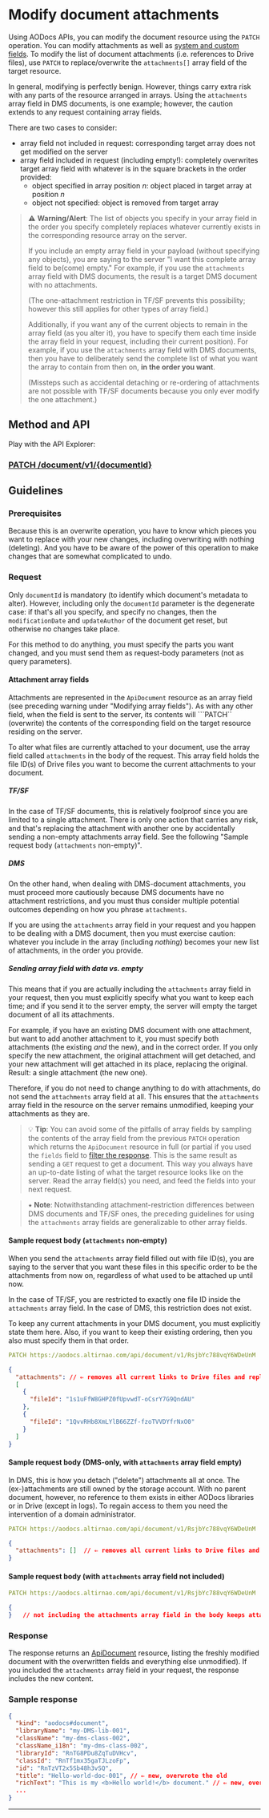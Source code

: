 # Modify document attachments

Using AODocs APIs, you can modify the document resource using the `PATCH` operation. You can modify attachments as well as [system and custom fields](docs/aodocs-staging.altirnao.com/1/c/Guides/30-Manage%20AODocs%20documents/20-Create,%20modify,%20delete%20documents/20-Modify%20field%20values%20of%20document%20properties). To modify the list of document attachments (i.e. references to Drive files), use `PATCH` to replace/overwrite the `attachments[]` array field of the target resource.

In general, modifying is perfectly benign. However, things carry extra risk with any parts of the resource arranged in arrays. Using the `attachments` array field in DMS documents, is one example; however, the caution extends to any request containing array fields.

There are two cases to consider:

*   array field not included in request: corresponding target array does not get modified on the server
*   array field included in request (including empty!): completely overwrites target array field with whatever is in the square brackets in the order provided:
    *   object specified in array position _n_: object placed in target array at position _n_
    *   object not specified: object is removed from target array

> ⚠ **Warning/Alert**: The list of objects you specify in your array field in the order you specify completely replaces whatever currently exists in the corresponding resource array on the server.
>
> If you include an empty array field in your payload (without specifying any objects), you are saying to the server "I want this complete array field to be(come) empty." For example, if you use the `attachments` array field with DMS documents, the result is a target DMS document with no attachments.
>
> (The one-attachment restriction in TF/SF prevents this possibility; however this still applies for other types of array field.)
>
> Additionally, if you want any of the current objects to remain in the array field (as you alter it), you have to specify them each time inside the array field in your request, including their current position). For example, if you use the `attachments` array field with DMS documents, then you have to deliberately send the complete list of what you want the array to contain from then on, **in the order you want**.
>
> (Missteps such as accidental detaching or re-ordering of attachments are not possible with TF/SF documents because you only ever modify the one attachment.)

## Method and API

Play with the API Explorer:

### [PATCH /document/v1/{documentId}](/docs/aodocs.altirnao.com/1/routes/document/v1/%7BdocumentId%7D/patch)


## Guidelines


### Prerequisites

Because this is an overwrite operation, you have to know which pieces you want to replace with your new changes, including overwriting with nothing (deleting). And you have to be aware of the power of this operation to make changes that are somewhat complicated to undo.


### Request

Only `documentId` is mandatory (to identify which document's metadata to alter). However, including only the `documentId` parameter is the degenerate case: if that's all you specify, and specify no changes, then the `modificationDate` and `updateAuthor` of the document get reset, but otherwise no changes take place.

For this method to do anything, you must specify the parts you want changed, and you must send them as request-body parameters (not as query parameters).


#### Attachment array fields

Attachments are represented in the `ApiDocument` resource as an array field (see preceding warning under "Modifying array fields"). As with any other field, when the field is sent to the server, its contents will ```PATCH`` (overwrite) the contents of the corresponding field on the target resource residing on the server.

To alter what files are currently attached to your document, use the array field called `attachments` in the body of the request. This array field holds the file ID(s) of Drive files you want to become the current attachments to your document.


##### TF/SF

In the case of TF/SF documents, this is relatively foolproof since you are limited to a single attachment. There is only one action that carries any risk, and that's replacing the attachment with another one by accidentally sending a non-empty attachments array field. See the following "Sample request body (`attachments` non-empty)".


##### DMS

On the other hand, when dealing with DMS-document attachments, you must proceed more cautiously because DMS documents have no attachment restrictions, and you must thus consider multiple potential outcomes depending on how you phrase `attachments`.

If you are using the `attachments` array field in your request and you happen to be dealing with a DMS document, then you must exercise caution: whatever you include in the array (including _nothing_) becomes your new list of attachments, in the order you provide.


##### Sending array field with data vs. empty

This means that if you are actually including the `attachments` array field in your request, then you must explicitly specify what you want to keep each time; and if you send it to the server empty, the server will empty the target document of all its attachments.

For example, if you have an existing DMS document with one attachment, but want to add another attachment to it, you must specify both attachments (the existing _and_ the new), and in the correct order. If you only specify the new attachment, the original attachment will get detached, and your new attachment will get attached in its place, replacing the original. Result: a single attachment (the new one).

Therefore, if you do not need to change anything to do with attachments, do not send the `attachments` array field at all. This ensures that the `attachments` array field in the resource on the server remains unmodified, keeping your attachments as they are.

> 💡 **Tip**: You can avoid some of the pitfalls of array fields by sampling the contents of the array field from the previous `PATCH` operation which returns the `ApiDocument` resource in full (or partial if you used the `fields` field to [filter the response](/docs/aodocs.altirnao.com/1/c/Guides/Best%20practices/Performance%20considerations). This is the same result as sending a `GET` request to get a document. This way you always have an up-to-date listing of what the target resource looks like on the server. Read the array field(s) you need, and feed the fields into your next request.

> ⭑ **Note**: Notwithstanding attachment-restriction differences between DMS documents and TF/SF ones, the preceding guidelines for using the `attachments` array fields are generalizable to other array fields.


#### Sample request body (`attachments` non-empty)

When you send the `attachments` array field filled out with file ID(s), you are saying to the server that you want these files in this specific order to be the attachments from now on, regardless of what used to be attached up until now.

In the case of TF/SF, you are restricted to exactly one file ID inside the `attachments` array field. In the case of DMS, this restriction does not exist.

To keep any current attachments in your DMS document, you must explicitly state them here. Also, if you want to keep their existing ordering, then you also must specify them in that order.


```yaml
PATCH https://aodocs.altirnao.com/api/document/v1/RsjbYc788vqY6WDeUnM
```

```json
{
  "attachments": // ⇐ removes all current links to Drive files and replaces them with whatever is specified in the square brackets that follow
  [
    {
      "fileId": "1s1uFfW8GHPZ0fUpvwdT-oCsrY7G9QndAU"
    },
    {
      "fileId": "1QvvRHb8XmLYlB66ZZf-fzoTVVDYfrNxO0"
    }
  ]
}
```

#### Sample request body (DMS-only, with `attachments` array field empty)

In DMS, this is how you detach ("delete") attachments all at once. The (ex-)attachments are still owned by the storage account. With no parent document, however, no reference to them exists in either AODocs libraries or in Drive (except in logs). To regain access to them you need the intervention of a domain administrator.


```yaml
PATCH https://aodocs.altirnao.com/api/document/v1/RsjbYc788vqY6WDeUnM
```

```json
{
  "attachments": []  // ⇐ removes all current links to Drive files and replaces them with whatever is specified in the square brackets (empty square brackets means all attachments get detached!)
}
```

#### Sample request body (with `attachments` array field not included)


```yaml
PATCH https://aodocs.altirnao.com/api/document/v1/RsjbYc788vqY6WDeUnM
```

```json
{
}   // not including the attachments array field in the body keeps attachments as they are, unmodified
```

### Response

The response returns an [ApiDocument](/docs/aodocs.altirnao.com/1/types/ApiDocument) resource, listing the freshly modified document with the overwritten fields and everything else unmodified). If you included the `attachments` array field in your request, the response includes the new content.


### Sample response

```json
{
  "kind": "aodocs#document",
  "libraryName": "my-DMS-lib-001",
  "className": "my-dms-class-002",
  "className_i18n": "my-dms-class-002",
  "libraryId": "RnTG8PDu8ZqTuDVHcv",
  "classId": "RnTf1mx35gaTJLzoFp",
  "id": "RnTzVT2x5Sb48h3vSQ",
  "title": "Hello-world-doc-001", // ⇐ new, overwrote the old
  "richText": "This is my <b>Hello world!</b> document." // ⇐ new, overwrote the old
  ...
}
```

---

